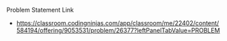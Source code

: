 Problem Statement Link

- https://classroom.codingninjas.com/app/classroom/me/22402/content/584194/offering/9053531/problem/26377?leftPanelTabValue=PROBLEM
